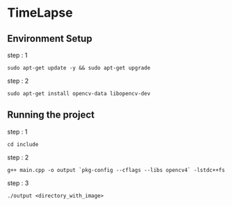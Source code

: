 # TimeLapse

## Environment Setup

step : 1

```
sudo apt-get update -y && sudo apt-get upgrade
```

step : 2

```
sudo apt-get install opencv-data libopencv-dev
```

## Running the project

step : 1

```
cd include
```

step : 2

```
g++ main.cpp -o output `pkg-config --cflags --libs opencv4` -lstdc++fs
```
step : 3

```
./output <directory_with_image>
```

